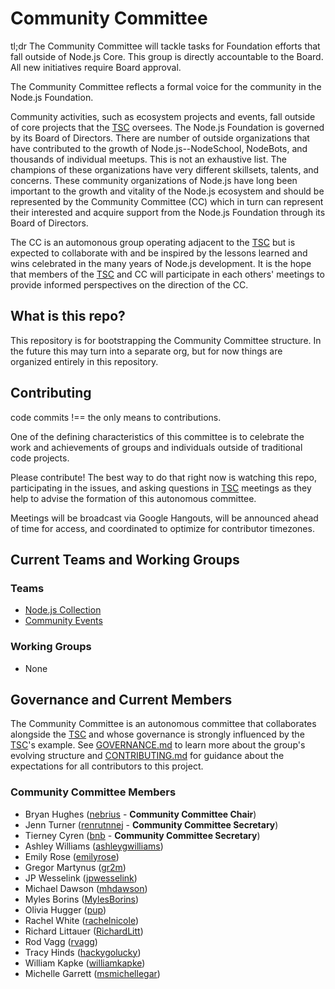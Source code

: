 # Community Committee

tl;dr The Community Committee will tackle tasks for Foundation efforts that fall outside of Node.js Core. This group is directly accountable to the Board. All new initiatives require Board approval.

The Community Committee reflects a formal voice for the community in the Node.js Foundation.

Community activities, such as ecosystem projects and events, fall outside of core projects that the [TSC](https://github.com/nodejs/TSC) oversees. The Node.js Foundation is governed by its Board of Directors. There are number of outside organizations that have contributed to the growth of Node.js--NodeSchool, NodeBots, and thousands of individual meetups. This is not an exhaustive list. The champions of these organizations have very different skillsets, talents, and concerns. These community organizations of Node.js have long been important to the growth and vitality of the Node.js ecosystem and should be represented by the Community Committee (CC) which in turn can represent their interested and acquire support from the Node.js Foundation through its Board of Directors.

The CC is an automonous group operating adjacent to the [TSC](https://github.com/nodejs/TSC) but is expected to collaborate with and be inspired by the lessons learned and wins celebrated in the many years of Node.js development. It is the hope that members of the [TSC](https://github.com/nodejs/TSC) and CC will participate in each others' meetings to provide informed perspectives on the direction of the CC.

## What is this repo?
This repository is for bootstrapping the Community Committee structure. In the future this may turn into a separate org, but for now things are organized entirely in this repository.

## Contributing
code commits !== the only means to contributions.

One of the defining characteristics of this committee is to celebrate the work and achievements of groups and individuals outside of traditional code projects.

Please contribute! The best way to do that right now is watching this repo, participating in the issues, and asking questions in [TSC](https://github.com/nodejs/TSC) meetings as they help to advise the formation of this autonomous committee.

Meetings will be broadcast via Google Hangouts, will be announced ahead of time for access, and coordinated to optimize for contributor timezones.

## Current Teams and Working Groups

### Teams
- [Node.js Collection](https://github.com/nodejs/nodejs-collection)
- [Community Events](https://github.com/nodejs/community-events)

### Working Groups
- None

## Governance and Current Members

The Community Committee is an autonomous committee that collaborates alongside the [TSC](https://github.com/nodejs/TSC) and whose governance is strongly influenced by the [TSC](https://github.com/nodejs/TSC)'s example. See [GOVERNANCE.md](./GOVERNANCE.md) to learn more about the group's evolving structure and [CONTRIBUTING.md](./CONTRIBUTING.md) for guidance about the expectations for all contributors to this project.

### Community Committee Members
- Bryan Hughes ([nebrius](https://github.com/nebrius) - **Community Committee Chair**)
- Jenn Turner ([renrutnnej](https://github.com/renrutnnej) - **Community Committee Secretary**)
- Tierney Cyren ([bnb](https://github.com/bnb) - **Community Committee Secretary**)
- Ashley Williams ([ashleygwilliams](https://github.com/ashleygwilliams))
- Emily Rose ([emilyrose](https://github.com/emilyrose))
- Gregor Martynus ([gr2m](https://github.com/gr2m))
- JP Wesselink ([jpwesselink](https://github.com/jpwesselink))
- Michael Dawson ([mhdawson](https://github.com/mhdawson))
- Myles Borins ([MylesBorins](https://github.com/MylesBorins))
- Olivia Hugger ([pup](https://github.com/pup))
- Rachel White ([rachelnicole](https://github.com/rachelnicole))
- Richard Littauer ([RichardLitt](https://github.com/RichardLitt))
- Rod Vagg ([rvagg](https://github.com/rvagg))
- Tracy Hinds ([hackygolucky](https://github.com/hackygolucky))
- William Kapke ([williamkapke](https://github.com/williamkapke))
- Michelle Garrett ([msmichellegar](https://github.com/msmichellegar))
